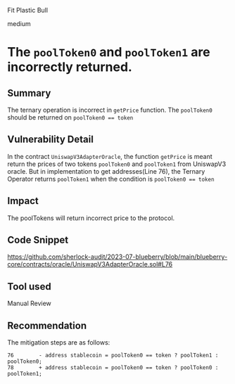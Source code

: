 Fit Plastic Bull

medium

# The `poolToken0` and `poolToken1` are incorrectly returned.
## Summary
The ternary operation is incorrect in `getPrice` function. The `poolToken0` should be returned on `poolToken0 == token`
## Vulnerability Detail
In the contract `UniswapV3AdapterOracle`, the function `getPrice` is meant return the prices of two tokens `poolToken0` and `poolToken1` from UniswapV3 oracle. But in implementation to get addresses(Line 76), the Ternary Operator returns `poolToken1` when the condition is `poolToken0 == token`
## Impact
The poolTokens will return incorrect price to the protocol. 
## Code Snippet
https://github.com/sherlock-audit/2023-07-blueberry/blob/main/blueberry-core/contracts/oracle/UniswapV3AdapterOracle.sol#L76

## Tool used
Manual Review

## Recommendation
The mitigation steps are as follows:
```solidity
76        - address stablecoin = poolToken0 == token ? poolToken1 : poolToken0;
78        + address stablecoin = poolToken0 == token ? poolToken0 : poolToken1;
```